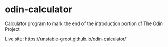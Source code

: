 # odin-calculator
Calculator program to mark the end of the introduction portion of The Odin Project

Live site: https://unstable-groot.github.io/odin-calculator/